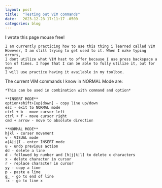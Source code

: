 ```yaml
---
layout: post
title:  "Testing out VIM commands"
date:   2023-12-28 17:11:17 -0500
categories: blog
---
```


I wrote this page mouse free!

    I am currently practicing how to use this thing i learned called VIM
    However, I am still trying to get used to it. When I make typing errors,
    I dont utilize what VIM hast to offer because I use press backspace a 
    ton of times. I hope that I can be able to fully utilize it, but for now
    I will use practice having it available in my toolbox.

The current VIM commands I know in NORMAL Mode are:

    *This can be used in combination with command and option*

    **INSERT MODE**
    option+shift+[up|down] - copy line up/down
    esc - exit to NORMAL mode
    ctrl + b - move cursor left
    ctrl + f - move cursor right
    cmd + arrow - move to absolute direction

    **NORMAL MODE**
    hjkl - curser movement
    v - VISUAL mode
    a|A|i|I - enter INSERT mode
    u - undo previous action
    dd - delete a line
    d - followed by number and [h|j|k|l] to delete x characters
    x - delete character in cursor
    r - replace character in cursor
    yy - copy a line
    p - paste a line
    g_ - go to end of line
    :x - go to line x
